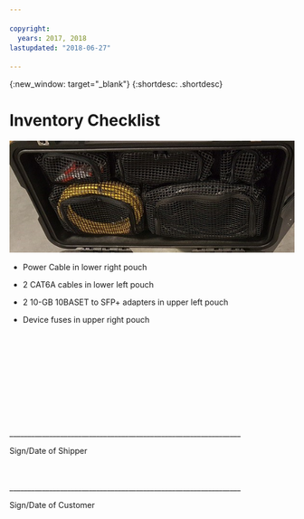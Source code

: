 ```yaml
---

copyright:
  years: 2017, 2018
lastupdated: "2018-06-27"

---
```

{:new_window: target="_blank"}
{:shortdesc: .shortdesc}

# Inventory Checklist


![Mass Data Migration Device Inventory](/images/MDMDeviceInventory.png)

-	Power Cable in lower right pouch

-	2 CAT6A cables in lower left pouch

-	2 10-GB 10BASET to SFP+ adapters in upper left pouch

-	Device fuses in upper right pouch

   
   
</br> 
</br> 
</br> 
</br> 
</br> 
</br> 
</br> 
</br> 
</hr> 
</br> 
</hr>    
</br> 
________________________________________________________________ 

Sign/Date of Shipper


</br> 
</hr>
</br> 
________________________________________________________________ 

Sign/Date of Customer

